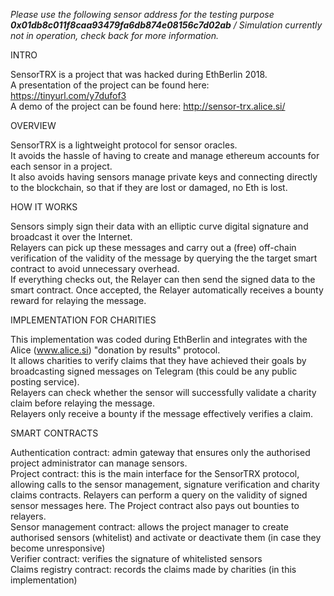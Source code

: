
*Please use the following sensor address for the testing purpose **0x01db8c011f8caa93479fa6db874e08156c7d02ab** / Simulation currently not in operation, check back for more information.*


INTRO

SensorTRX is a project that was hacked during EthBerlin 2018.  
A presentation of the project can be found here: https://tinyurl.com/y7dufof3  
A demo of the project can be found here: http://sensor-trx.alice.si/  

OVERVIEW

SensorTRX is a lightweight protocol for sensor oracles.  
It avoids the hassle of having to create and manage ethereum accounts for each sensor in a project.  
It also avoids having sensors manage private keys and connecting directly to the blockchain, so that if they are lost or damaged, no Eth is lost.  

HOW IT WORKS

Sensors simply sign their data with an elliptic curve digital signature and broadcast it over the Internet.  
Relayers can pick up these messages and carry out a (free) off-chain verification of the validity of the message by querying the the target smart contract to avoid unnecessary overhead.  
If everything checks out, the Relayer can then send the signed data to the smart contract. Once accepted, the Relayer automatically receives a bounty reward for relaying the message.  

IMPLEMENTATION FOR CHARITIES

This implementation was coded during EthBerlin and integrates with the Alice (www.alice.si) "donation by results" protocol.  
It allows charities to verify claims that they have achieved their goals by broadcasting signed messages on Telegram (this could be any public posting service).  
Relayers can check whether the sensor will successfully validate a charity claim before relaying the message.  
Relayers only receive a bounty if the message effectively verifies a claim.  

SMART CONTRACTS

Authentication contract: admin gateway that ensures only the authorised project administrator can manage sensors.  
Project contract: this is the main interface for the SensorTRX protocol, allowing calls to the sensor management, signature verification and charity claims contracts. Relayers can perform a query on the validity of signed sensor messages here. The Project contract also pays out bounties to relayers.  
Sensor management contract: allows the project manager to create authorised sensors (whitelist) and activate or deactivate them (in case they become unresponsive)  
Verifier contract: verifies the signature of whitelisted sensors  
Claims registry contract: records the claims made by charities (in this implementation)  
